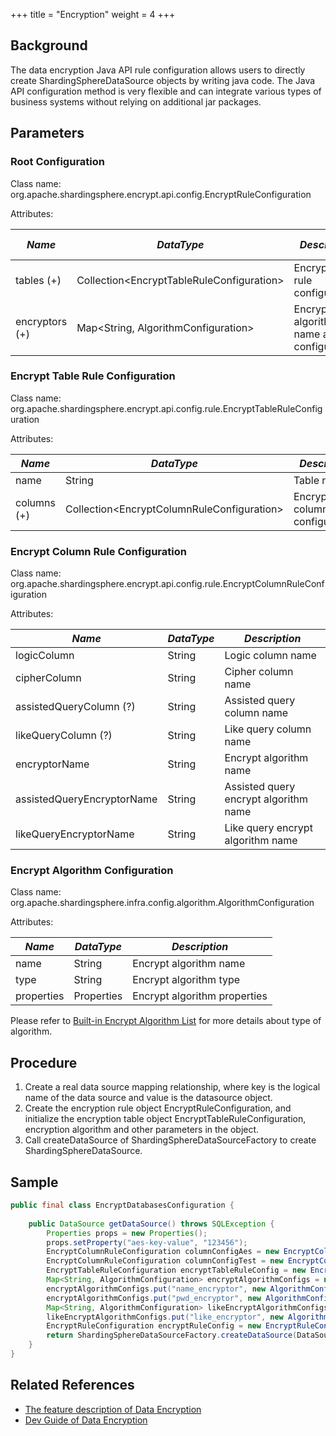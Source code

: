 +++
title = "Encryption"
weight = 4
+++

## Background

The data encryption Java API rule configuration allows users to directly create ShardingSphereDataSource objects by writing java code. The Java API configuration method is very flexible and can integrate various types of business systems without relying on additional jar packages.

## Parameters

### Root Configuration

Class name: org.apache.shardingsphere.encrypt.api.config.EncryptRuleConfiguration

Attributes:

| *Name*                    | *DataType*                                  | *Description*                                                                                  | *Default Value* |
|---------------------------|---------------------------------------------|------------------------------------------------------------------------------------------------|-----------------|
| tables (+)                | Collection\<EncryptTableRuleConfiguration\> | Encrypt table rule configurations                                                              |                 |
| encryptors (+)            | Map\<String, AlgorithmConfiguration\>       | Encrypt algorithm name and configurations                                                      |                 |

### Encrypt Table Rule Configuration

Class name: org.apache.shardingsphere.encrypt.api.config.rule.EncryptTableRuleConfiguration

Attributes:

| *Name*                    | *DataType*                                   | *Description*                                                       |
|---------------------------|----------------------------------------------|---------------------------------------------------------------------|
| name                      | String                                       | Table name                                                          |
| columns (+)               | Collection\<EncryptColumnRuleConfiguration\> | Encrypt column rule configurations                                  |

### Encrypt Column Rule Configuration

Class name: org.apache.shardingsphere.encrypt.api.config.rule.EncryptColumnRuleConfiguration

Attributes:

| *Name*                     | *DataType* | *Description*                                                        |
|----------------------------|------------|----------------------------------------------------------------------|
| logicColumn                | String     | Logic column name                                                    |
| cipherColumn               | String     | Cipher column name                                                   |
| assistedQueryColumn (?)    | String     | Assisted query column name                                           |
| likeQueryColumn (?)        | String     | Like query column name                                               |
| encryptorName              | String     | Encrypt algorithm name                                               |
| assistedQueryEncryptorName | String     | Assisted query encrypt algorithm name                                |
| likeQueryEncryptorName     | String     | Like query encrypt algorithm name                                    |

### Encrypt Algorithm Configuration

Class name: org.apache.shardingsphere.infra.config.algorithm.AlgorithmConfiguration

Attributes:

| *Name*     | *DataType* | *Description*                |
|------------|------------|------------------------------|
| name       | String     | Encrypt algorithm name       |
| type       | String     | Encrypt algorithm type       |
| properties | Properties | Encrypt algorithm properties |

Please refer to [Built-in Encrypt Algorithm List](/en/user-manual/common-config/builtin-algorithm/encrypt) for more details about type of algorithm.

## Procedure

1. Create a real data source mapping relationship, where key is the logical name of the data source and value is the datasource object.
2. Create the encryption rule object EncryptRuleConfiguration, and initialize the encryption table object EncryptTableRuleConfiguration, encryption algorithm and other parameters in the object.
3. Call createDataSource of ShardingSphereDataSourceFactory to create  ShardingSphereDataSource.

## Sample

```java
public final class EncryptDatabasesConfiguration {
    
    public DataSource getDataSource() throws SQLException {
        Properties props = new Properties();
        props.setProperty("aes-key-value", "123456");
        EncryptColumnRuleConfiguration columnConfigAes = new EncryptColumnRuleConfiguration("username", "username", "", "", "username_plain", "name_encryptor", null);
        EncryptColumnRuleConfiguration columnConfigTest = new EncryptColumnRuleConfiguration("pwd", "pwd", "assisted_query_pwd", "like_pwd", "", "pwd_encryptor", null);
        EncryptTableRuleConfiguration encryptTableRuleConfig = new EncryptTableRuleConfiguration("t_user", Arrays.asList(columnConfigAes, columnConfigTest), null);
        Map<String, AlgorithmConfiguration> encryptAlgorithmConfigs = new HashMap<>();
        encryptAlgorithmConfigs.put("name_encryptor", new AlgorithmConfiguration("AES", props));
        encryptAlgorithmConfigs.put("pwd_encryptor", new AlgorithmConfiguration("assistedTest", props));
        Map<String, AlgorithmConfiguration> likeEncryptAlgorithmConfigs = new HashMap<>();
        likeEncryptAlgorithmConfigs.put("like_encryptor", new AlgorithmConfiguration("CHAR_DIGEST_LIKE", new Properties()));
        EncryptRuleConfiguration encryptRuleConfig = new EncryptRuleConfiguration(Collections.singleton(encryptTableRuleConfig), encryptAlgorithmConfigs, likeEncryptAlgorithmConfigs);
        return ShardingSphereDataSourceFactory.createDataSource(DataSourceUtil.createDataSource("demo_ds"), Collections.singleton(encryptRuleConfig), props);
    }
}
```

## Related References

- [The feature description of Data Encryption](/en/features/encrypt/ )
- [Dev Guide of Data Encryption](/en/dev-manual/encryption/)
